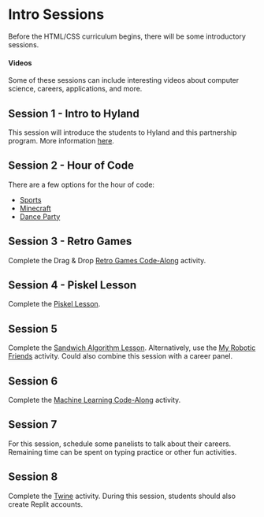 # Intro Sessions
Before the HTML/CSS curriculum begins, there will be some introductory sessions.

#### Videos
Some of these sessions can include interesting videos about computer science, careers, applications, and more.

## Session 1 - Intro to Hyland
This session will introduce the students to Hyland and this partnership program. More information [here](SessionOne.md).

## Session 2 - Hour of Code
There are a few options for the hour of code:
- [Sports](https://hourofcode.com/athlete)
- [Minecraft](https://hourofcode.com/mchoc)
- [Dance Party](https://hourofcode.com/dance2019)

## Session 3 - Retro Games
Complete the Drag & Drop [Retro Games Code-Along](https://hytechcamps.github.io/retro-games/CodeAlong.html) activity.

## Session 4 - Piskel Lesson
Complete the [Piskel Lesson](https://github.com/hylandtechoutreach/ucs/tree/master/Piskel).

## Session 5
Complete the [Sandwich Algorithm Lesson](https://github.com/hylandtechoutreach/coding-activities/blob/master/SandwichAlgorithmLesson/AlgorithmLessonOutline.md). Alternatively, use the [My Robotic Friends](https://studio.code.org/s/coursec-2021/lessons/2#section-147099) activity. Could also combine this session with a career panel.

## Session 6
Complete the [Machine Learning Code-Along](https://hytechcamps.github.io/machine-learning/FollowAlong.html) activity.

## Session 7
For this session, schedule some panelists to talk about their careers. Remaining time can be spent on typing practice or other fun activities.

## Session 8
Complete the [Twine](https://github.com/hylandtechoutreach/coding-activities/blob/master/TwineLesson/TwineLesson.md) activity. During this session, students should also create Replit accounts.